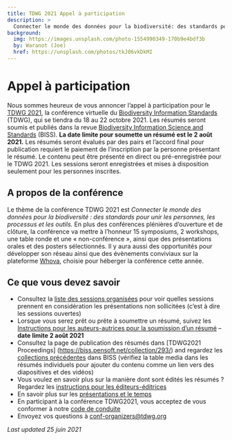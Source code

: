 ```yaml
---
title: TDWG 2021 Appel à participation
description: >
  Connecter le monde des données pour la biodiversité: des standards pour unir les personnes, les processus et les outils
background:
  img: https://images.unsplash.com/photo-1554990349-170b9e4bdf3b
  by: Waranot (Joe)
  href: https://unsplash.com/photos/tkJ06vkDkMI
---
```


# Appel à participation
Nous sommes heureux de vous annoncer l’appel à participation pour le [TDWG 2021](https://www.tdwg.org/conferences/2021/fr/), la conférence virtuelle du [Biodiversity Information Standards](https://tdwg.org/) (TDWG), qui se tiendra du 18 au 22 octobre 2021. Les résumés seront soumis et publiés dans la revue [Biodiversity Information Science and Standards](https://biss.pensoft.net/)  (BISS). **La date limite pour soumette un résumé est le 2 août 2021.** Les résumés seront évalués par des pairs et l’accord final pour publication requiert le paiement de l’inscription par la personne présentant le résumé. Le contenu peut être présenté en direct ou pré-enregistrée pour le TDWG 2021. Les sessions seront enregistrées et mises à disposition seulement pour les personnes inscrites.

## A propos de la conférence

Le thème de la conférence TDWG 2021 est _Connecter le monde des données pour la biodiversité : des standards pour unir les personnes, les processus et les outils._ En plus des conférences plénières d’ouverture et de clôture, la conférence va mettre à l’honneur 15 symposiums, 2 workshops, une table ronde et une « non-conférence », ainsi que des présentations orales et des posters sélectionnés. Il y aura aussi des opportunités pour développer son réseau ainsi que des évènements conviviaux sur la plateforme [Whova](https://whova.com/), choisie pour héberger la conférence cette année.


## Ce que vous devez savoir
* Consultez la [liste des sessions organisées](https://www.tdwg.org/conferences/2021/session-list/) pour voir quelles sessions prennent en considération les présentations non sollicitées (c’est à dire les sessions ouvertes)
* Lorsque vous serez prêt ou prête à soumettre un résumé, suivez les [Instructions pour les auteurs-autrices pour la soumission d’un résumé](https://www.tdwg.org/conferences/2021/instructions-for-abstract-submission/) – **date limite 2 août 2021**
* Consultez la page de publication des résumés dans [TDWG2021 Proceedings] (https://biss.pensoft.net/collection/293/) and regardez les [collections précédentes](https://biss.pensoft.net/collections/) dans BISS (vérifiez la table media dans les résumés individuels pour ajouter du contenu comme un lien vers des diapositives et des vidéos)
* Vous voulez en savoir plus sur la manière dont sont édités les résumés ? Regardez les [instructions pour les éditeurs-éditrices](https://www.tdwg.org/conferences/2021/instructions-for-editors/)
* En savoir plus sur les [présentations et le temps](https://www.tdwg.org/conferences/2021/presentation-info/)
* En participant à la conférence TDWG2021, vous acceptez de vous conformer à notre [code de conduite](https://www.tdwg.org/about/code-of-conduct/)
* Envoyez vos questions à [conf-organizers@tdwg.org](mailto:conf-organizers@tdwg.org)



_Last updated 25 juin 2021_

